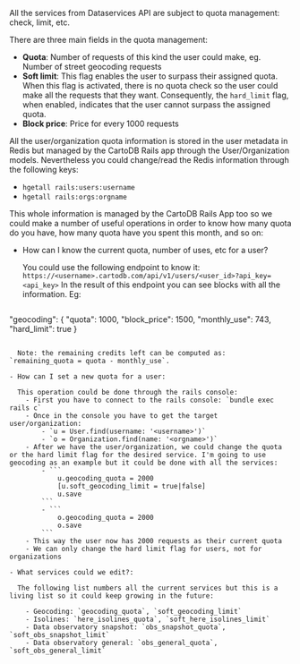 All the services from Dataservices API are subject to quota management: check, limit, etc.

There are three main fields in the quota management:

- **Quota**: Number of requests of this kind the user could make, eg. Number of street geocoding requests
- **Soft limit**: This flag enables the user to surpass their assigned quota. When this flag is activated, there is no quota check so the user could make all the requests that they want. Consequently, the `hard_limit` flag, when enabled, indicates that the user cannot surpass the assigned quota.
- **Block price**: Price for every 1000 requests


All the user/organization quota information is stored in the user metadata in Redis but managed by the CartoDB Rails app through the User/Organization models. Nevertheless you could change/read the Redis information through the following keys:

- `hgetall rails:users:username`
- `hgetall rails:orgs:orgname`

This whole information is managed by the CartoDB Rails App too so we could make a number of useful operations in order to know how many quota do you have, how many quota have you spent this month, and so on:

- How can I know the current quota, number of uses, etc for a user?

  You could use the following endpoint to know it: `https://<username>.cartodb.com/api/v1/users/<user_id>?api_key=<api_key>`
  In the result of this endpoint you can see blocks with all the information. Eg:
  ```json
"geocoding": {
    "quota": 1000,
    "block_price": 1500,
    "monthly_use": 743,
    "hard_limit": true
}
```

  Note: the remaining credits left can be computed as: `remaining_quota = quota - monthly_use`.

- How can I set a new quota for a user:

  This operation could be done through the rails console:
    - First you have to connect to the rails console: `bundle exec rails c`
    - Once in the console you have to get the target user/organization:
        - `u = User.find(username: '<username>')`
        - `o = Organization.find(name: '<orgname>')`
    - After we have the user/organization, we could change the quota or the hard limit flag for the desired service. I'm going to use geocoding as an example but it could be done with all the services:
        - ```
            u.geocoding_quota = 2000
            [u.soft_geocoding_limit = true|false]
            u.save
        ```
        - ```
            o.geocoding_quota = 2000
            o.save
        ```
    - This way the user now has 2000 requests as their current quota
    - We can only change the hard limit flag for users, not for organizations

- What services could we edit?:

  The following list numbers all the current services but this is a living list so it could keep growing in the future:

    - Geocoding: `geocoding_quota`, `soft_geocoding_limit`
    - Isolines: `here_isolines_quota`, `soft_here_isolines_limit`
    - Data observatory snapshot: `obs_snapshot_quota`, `soft_obs_snapshot_limit`
    - Data observatory general: `obs_general_quota`, `soft_obs_general_limit`
